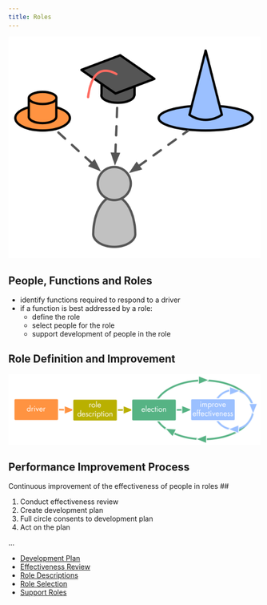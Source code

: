 ```yaml
---
title: Roles
---
```



![](img/people-and-roles/roles.png)


## People, Functions and Roles ##

* identify functions required to respond to a driver
* if a function is best addressed by a role:
    * define the role
    * select people for the role
    * support development of people in the role

## Role Definition and Improvement ##

![](img/people-and-roles/role-improvement.png)



## Performance Improvement Process ##

Continuous improvement of the effectiveness of people in roles ##

1. Conduct effectiveness review
2. Create development plan
3. Full circle consents to development plan
4. Act on the plan



...


* [Development Plan](development-plan.html)
* [Effectiveness Review](effectiveness-review.html)
* [Role Descriptions](role-descriptions.html)
* [Role Selection](role-selection.html)
* [Support Roles](support-roles.html)


